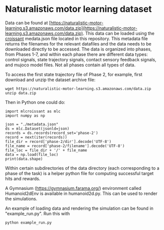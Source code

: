 # Naturalistic motor learning dataset

Data can be found at [https://naturalistic-motor-learning.s3.amazonaws.com/data.zip](https://naturalistic-motor-learning.s3.amazonaws.com/data.zip). This data can be loaded using the [croissant](https://github.com/mlcommons/croissant) medata.json file located in this repository. This metadata file returns the filenames for the relevant datafiles and the data needs to be downloaded directly to be accessed. The data is organized into phases, from Phases 1-7, and within each phase there are different data types: control signals, state trajectory signals, contact sensory feedback signals, and mujoco model files. Not all phases contain all types of data.

To access the first state trajectory file of Phase 2, for example, first download and unzip the dataset archive file:

```
wget https://naturalistic-motor-learning.s3.amazonaws.com/data.zip
unzip data.zip
```

Then in Python one could do:

```
import mlcroissant as mlc
import numpy as np

json = "./metadata.json"
ds = mlc.Dataset(jsonld=json)
records = ds.records(record_set='phase-2')
record = next(iter(records))
file_dir = record['phase-2/dir'].decode('UTF-8')
file_name = record['phase-2/filename'].decode('UTF-8')
file_loc = file_dir + '/' + file_name
data = np.load(file_loc)
print(data.shape)
```

Within certain subdirectories of the data directory (each corresponding to a phase of the task) is a helper python file for computing successful target hits and rewards.

A Gymnasium (https://gymnasium.farama.org/) environment called Humanoid2dEnv is available in humanoid2d.py. This can be used to render the simulations.

An example of loading data and rendering the simulation can be found in "example_run.py". Run this with

```
python example_run.py
```
